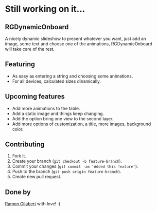 # Still working on it...

## RGDynamicOnboard

A nicely dynamic slideshow to present whatever you want, just add an image, some text and choose one of the animations, RGDynamicOnboard will take care of the rest.

## Featuring

- As easy as entering a string and choosing some animations.
- For all devices, calculated sizes dinamically.

## Upcoming features

- Add more animations to the table.
- Add a static image and things keep changing.
- Add the option bring one view to the second layer.
- Add more options of customization, a title, more images, background color.

## Contributing

1. Fork it.
2. Create your branch (`git checkout -b feature-branch`).
3. Commit your changes (`git commit -am 'Added this feature'`).
4. Push to the branch (`git push origin feature-branch`).
5. Create new pull request.

## Done by

[Ramon Gilabert](http://ramongilabert.com) with love! :)
